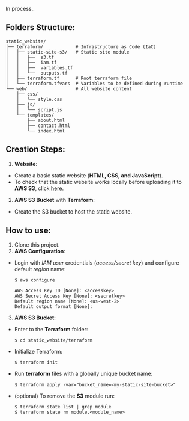 In process..

## Folders Structure:
```
static_website/
│── terraform/            # Infrastructure as Code (IaC)
│   ├── static-site-s3/   # Static site module
│   │   ├──  s3.tf
│   │   ├──  iam.tf
│   │   ├──  variables.tf
│   │   └──  outputs.tf   
│   ├── terraform.tf      # Root terraform file
│   └── terraform.tfvars  # Variables to be defined during runtime
└── web/                  # All website content
    ├── css/
    │   └── style.css     
    ├── js/
    │   └── script.js   
    └── templates/
        ├── about.html 
        ├── contact.html 
        └── index.html    
```

## Creation Steps:
1. **Website**:
- Create a basic static website (**HTML, CSS, and JavaScript**).
- To check that the static website works locally before uploading it to **AWS S3**, click [here](https://github.com/LuciaHeredia/cloud-hosted-site-terraform/blob/master/static_website/web/README.md).
2. **AWS S3 Bucket** with **Terraform**:
- Create the S3 bucket to host the static website. 

## How to use:
1. Clone this project.
2. **AWS Configuration**:
- Login with *IAM user* credentials (*access/secret key*) and configure default *region* name:
    ```
    $ aws configure
    ```
    ```
    AWS Access Key ID [None]: <accesskey>
    AWS Secret Access Key [None]: <secretkey>
    Default region name [None]: <us-west-2>
    Default output format [None]:
    ```
3. **AWS S3 Bucket**:
- Enter to the **Terraform** folder:
    ```
    $ cd static_website/terraform
    ```
- Initialize Terraform:
    ```
    $ terraform init
    ```
- Run **terraform** files with a globally unique bucket name:
    ```
    $ terraform apply -var="bucket_name=<my-static-site-bucket>"
    ```
- (optional) To remove the **S3** module run:
    ```
    $ terraform state list | grep module
    $ terraform state rm module.<module_name>
    ```
